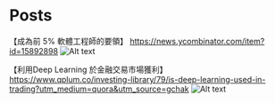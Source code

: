 # Posts
【成為前 5% 軟體工程師的要領】
https://news.ycombinator.com/item?id=15892898
![Alt text](https://s3.amazonaws.com/GoRoost-Heroku/wp-content/uploads/2014/08/hacker-news.jpg)

【利用Deep Learning 於金融交易市場獲利】
https://www.qplum.co/investing-library/79/is-deep-learning-used-in-trading?utm_medium=quora&utm_source=gchak
![Alt text](https://imageshack.com/i/pmdmLmFHj)
